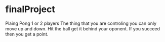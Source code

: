 # finalProject
Plaing Pong
1 or 2 players
The thing that you are controling you can only move up and down. Hit the ball get it behind your oponent. If you succeed then you get a point.
